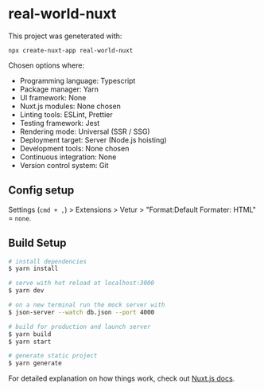 # real-world-nuxt

This project was geneterated with:
```
npx create-nuxt-app real-world-nuxt
```

Chosen options where:
- Programming language: Typescript
- Package manager: Yarn
- UI framework: None
- Nuxt.js modules: None chosen
- Linting tools: ESLint, Prettier
- Testing framework: Jest
- Rendering mode: Universal (SSR / SSG)
- Deployment target: Server (Node.js hoisting)
- Development tools: None chosen
- Continuous integration: None
- Version control system: Git

## Config setup

Settings (`cmd + ,`) > Extensions > Vetur > "Format:Default Formater: HTML" = `none`.

## Build Setup

```bash
# install dependencies
$ yarn install

# serve with hot reload at localhost:3000
$ yarn dev

# on a new terminal run the mock server with
$ json-server --watch db.json --port 4000

# build for production and launch server
$ yarn build
$ yarn start

# generate static project
$ yarn generate
```

For detailed explanation on how things work, check out [Nuxt.js docs](https://nuxtjs.org).
